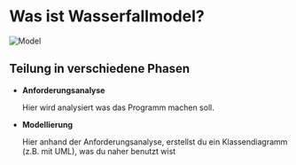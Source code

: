 # Was ist Wasserfallmodel?

![Model](https://www.inf-schule.de/content/7_oop/1_java/2_implementierung/4_spaceinvaders/3_konzept_entwicklungsphasen/Wasserfall-Modell.png)

## Teilung in verschiedene Phasen

- **Anforderungsanalyse**

    Hier wird analysiert was das Programm machen soll.

- **Modellierung**

    Hier anhand der Anforderungsanalyse, erstellst du ein Klassendiagramm (z.B. mit UML), was du naher benutzt wist